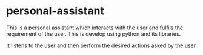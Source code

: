 # personal-assistant
This is a personal assistant which interacts with the user and fulfils the requirement of the user. This is develop using python and its libraries.

It listens to the user and then perform the desired actions asked by the user.
